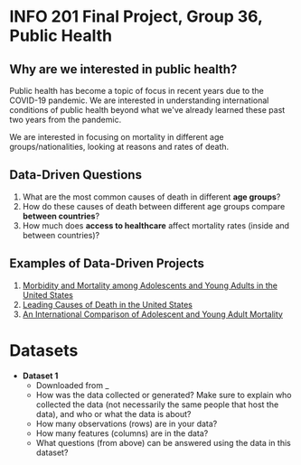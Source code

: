 # INFO 201 Final Project, Group 36, Public Health

## Why are we interested in public health?
Public health has become a topic of focus in recent years due to the COVID-19 pandemic.
We are interested in understanding international conditions of public health beyond what
we've already learned these past two years from the pandemic.

We are interested in focusing on mortality in different age groups/nationalities, looking at
reasons and rates of death.

## Data-Driven Questions
1. What are the most common causes of death in different __age groups__?
2. How do these causes of death between different age groups compare __between countries__?
3. How much does __access to healthcare__ affect mortality rates (inside and between countries)?

## Examples of Data-Driven Projects
1. [Morbidity and Mortality among Adolescents and Young Adults in the United States](https://www.jhsph.edu/research/centers-and-institutes/center-for-adolescent-health/_images/_pre-redesign/az/US%20Fact%20Sheet_FINAL.pdf)
2. [Leading Causes of Death in the United States](https://www.cdc.gov/nchs/data-visualization/mortality-leading-causes/index.htm)
3. [An International Comparison of Adolescent and Young Adult Mortality](https://www.ncbi.nlm.nih.gov/pmc/articles/PMC3938202/)

# Datasets
  - __Dataset 1__
    - Downloaded from _
    - How was the data collected or generated? Make sure to explain who collected the data (not necessarily the same people that host the data), and who or what the data is about?
    - How many observations (rows) are in your data?
    - How many features (columns) are in the data?
    - What questions (from above) can be answered using the data in this dataset?


